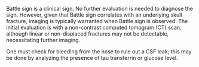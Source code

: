 Battle sign is a clinical sign. No further evaluation is needed to diagnose the sign. However, given that Battle sign correlates with an underlying skull fracture, imaging is typically warranted when Battle sign is observed. The initial evaluation is with a non-contrast computed tomogram (CT) scan, although linear or non-displaced fractures may not be detectable, necessitating further imaging.

One must check for bleeding from the nose to rule out a CSF leak; this may be done by analyzing the presence of tau transferrin or glucose level.